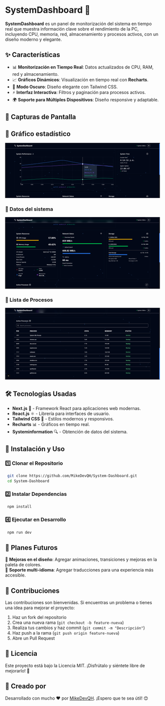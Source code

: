 # SystemDashboard 🚀

**SystemDashboard** es un panel de monitorización del sistema en tiempo real que muestra información clave sobre el rendimiento de la PC, incluyendo CPU, memoria, red, almacenamiento y procesos activos, con un diseño moderno y elegante.  

## ✨ Características

- 📊 **Monitorización en Tiempo Real**: Datos actualizados de CPU, RAM, red y almacenamiento.
- 📈 **Gráficos Dinámicos**: Visualización en tiempo real con **Recharts**.
- 🌙 **Modo Oscuro**: Diseño elegante con Tailwind CSS.
- ⚡ **Interfaz Interactiva**: Filtros y paginación para procesos activos.
- 🌍 **Soporte para Múltiples Dispositivos**: Diseño responsive y adaptable.

## 📸 Capturas de Pantalla

## 📌 Gráfico estadístico
![System Performance](public/Screenshots/systemPerformance.png)

### 📌 Datos del sistema
![System data](public/Screenshots/systemDashboard.png)

### 📌 Lista de Procesos
![Procesos Activos](public/Screenshots/processDashboard.png)

## 🛠️ Tecnologías Usadas

- **Next.js** 🚀 - Framework React para aplicaciones web modernas.
- **React.js** ⚛️ - Librería para interfaces de usuario.
- **Tailwind CSS** 🎨 - Estilos modernos y responsivos.
- **Recharts** 📊 - Gráficos en tiempo real.
- **Systeminformation** 🔍 - Obtención de datos del sistema.

## 🚀 Instalación y Uso

### 1️⃣ Clonar el Repositorio
```bash
 git clone https://github.com/MikeDevQH/System-Dashboard.git
 cd System-Dashboard
```

### 2️⃣ Instalar Dependencias
```bash
 npm install
```

### 4️⃣ Ejecutar en Desarrollo
```bash
 npm run dev
```

## 🌟 Planes Futuros

🔹 **Mejoras en el diseño**: Agregar animaciones, transiciones y mejoras en la paleta de colores.  
🔹 **Soporte multi-idioma**: Agregar traducciones para una experiencia más accesible.  

## 🤝 Contribuciones
Las contribuciones son bienvenidas. Si encuentras un problema o tienes una idea para mejorar el proyecto:
1. Haz un fork del repositorio
2. Crea una nueva rama (`git checkout -b feature-nueva`)
3. Realiza tus cambios y haz commit (`git commit -m "Descripción"`)
4. Haz push a la rama (`git push origin feature-nueva`)
5. Abre un Pull Request

## 📄 Licencia
Este proyecto está bajo la Licencia MIT. ¡Disfrútalo y siéntete libre de mejorarlo! 🎉

## 💖 Creado por
Desarrollado con mucho ❤️ por [MikeDevQH](https://github.com/MikeDevQH). ¡Espero que te sea útil! 😊
